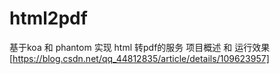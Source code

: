 # html2pdf
基于koa 和 phantom 实现 html 转pdf的服务
项目概述 和 运行效果[https://blog.csdn.net/qq_44812835/article/details/109623957]
